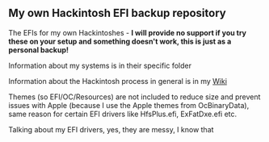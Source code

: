 ## My own Hackintosh EFI **backup** repository
 The EFIs for my own Hackintoshes - **I will provide no support if you try these on your setup and something doesn't work, this is just as a personal backup!**
 
Information about my systems is in their specific folder

Information about the Hackintosh process in general is in my [Wiki](https://github.com/thegermanguyben/Hackintosh-EFIs/wiki)

Themes (so EFI/OC/Resources) are not included to reduce size and prevent issues with Apple (because I use the Apple themes from OcBinaryData), same reason for certain EFI drivers like HfsPlus.efi, ExFatDxe.efi etc.

Talking about my EFI drivers, yes, they are messy, I know that
